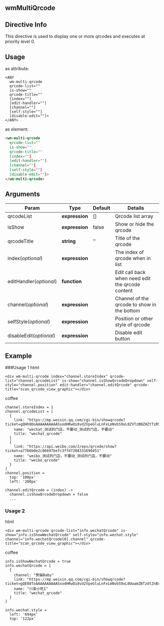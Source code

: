 ## wmMultiQrcode

## Directive Info
This directive is used to display one or more qrcodes and executes at priority level 0.

## Usage
as attribute:
```
<ANY
  wm-multi-qrcode
  qrcode-list=""
  is-show=""
  qrcode-title=""
  [index=""]
  [edit-handler=""]
  [channel=""]
  [self-style=""]
  [disable-edit=""]>
</ANY>
```

as element:
```html
<wm-multi-qrcode
  qrcode-list=""
  is-show=""
  qrcode-title=""
  [index=""]
  [edit-handler=""]
  [channel=""]
  [self-style=""]
  [disable-edit=""]>
</wm-multi-qrcode>
```

## Arguments
Param | Type | Default | Details
----- | ---- | ------  | ------
qrcodeList              | **expression** | []    | Qrcode list array
isShow                  | **expression** | false | Show or hide the qrcode
qrcodeTitle             | **string**     | ''    | Title of the qrcode
index(*optional*)       | **expression** |       | The index of qrcode when in list
editHandler(*optional*) | **function**   |       | Edit call back when need edit the qrcode content
channel(*optional*)     | **expression** |       | Channel of the qrcode to show in the bottom
selfStyle(*optional*)   | **expression** |       | Position or other style of qrcode
disableEdit(*optional*) | **expression** |       | Disable edit button


## Example
###Usage 1
html
```
<div wm-multi-qrcode index="channel.storeIndex" qrcode-list="channel.qrcodeList" is-show="channel.isShowQrcodeDropdown" self-style="channel.position" edit-handler="channel.editQrcode" qrcode-title="scan_qrcode_view_graphic"></div>
```
coffee
```
channel.storeIndex = 1
channel.qrcodeList = [
  {
    link: "https://mp.weixin.qq.com/cgi-bin/showqrcode?ticket=gQHh8DoAAAAAAAAAASxodHRwOi8vd2VpeGluLnFxLmNvbS9xL0ZVTzBNZHZtTzRSQ0NLLUYtMjlLAAIEZtB3VQMEAAAAAA=="
    name: "wechat_测试的门店，不要动_测试的门店，不要动"
    title: "wechat_qrcode"
  }
  {
    link: "https://api.weibo.com/2/eps/qrcode/show?ticket=a7766b0e2c86697befc3ffd7208331690451"
    name: "weibo_测试的门店，不要动_测试的门店，不要动"
    title: "weibo_qrcode"
  }
]
channel.position =
  top: '100px'
  left: '200px'

channel.editQrcode = (index) ->
  channel.isShowQrcodeDropdown = false
  ...

```

### Usage 2
html
```
<div wm-multi-qrcode qrcode-list="info.wechatQrcode" is-show="info.isShowWechatQrcode" self-style="info.wechat.style" channel="info.wechatQrcode[0].channel" qrcode-title="scan_qrcode_view_graphic"></div>
```
coffee
```
info.isShowWechatQrcode = true
info.wechatQrcode = [
  {
    channel: "熊猫Baby"
    link: "https://mp.weixin.qq.com/cgi-bin/showqrcode?ticket=gQE88ToAAAAAAAAAASxodHRwOi8vd2VpeGluLnFxLmNvbS9xL0UwamZBTzdtZnBrSElqSGtKR1RQAAIEBojRVQMEAAAAAA=="
    name: "川渝小吃1"
    title: "wechat_qrcode"
  }
]

info.wechat.style =
  left: '694px'
  top: '122px'
```